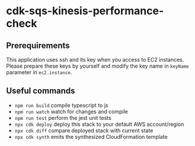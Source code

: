 # cdk-sqs-kinesis-performance-check

## Prerequirements

This application uses ssh and its key when you access to EC2 instances. Please prepare these keys by yourself and modify the key name in `keyName` parameter in `ec2.instance`.


## Useful commands

* `npm run build`   compile typescript to js
* `npm run watch`   watch for changes and compile
* `npm run test`    perform the jest unit tests
* `npx cdk deploy`  deploy this stack to your default AWS account/region
* `npx cdk diff`    compare deployed stack with current state
* `npx cdk synth`   emits the synthesized CloudFormation template
